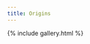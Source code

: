 ```yaml
---
title: Origins
---
```

{% include gallery.html %}
<a-entity environment="preset: arches"></a-entity>
